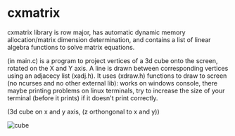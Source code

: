 # cxmatrix
cxmatrix library is row major,
has automatic dynamic memory allocation/matrix dimension determination,
and contains a list of linear algebra functions to solve matrix equations.

(in main.c) is a program to project vertices of a 3d cube onto the screen, rotated on the X and Y axis. A line is drawn between corresponding vertices using an adjacecy list (xadj.h). It uses (xdraw.h) functions to draw to screen (no ncurses and no other external lib): works on windows console, there maybe printing problems on linux terminals, try to increase the size of your terminal (before it prints) if it doesn't print correctly.

(3d cube on x and y axis, (z orthongonal to x and y))

![cube](https://user-images.githubusercontent.com/73267302/109907072-9486ac00-7c6f-11eb-80f4-80105f3fdb45.gif)
